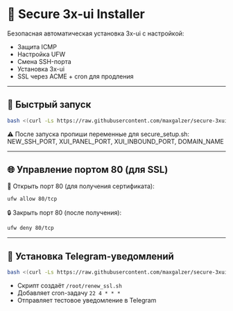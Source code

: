 # 🔐 Secure 3x-ui Installer

Безопасная автоматическая установка 3x-ui с настройкой:

- Защита ICMP
- Настройка UFW
- Смена SSH-порта
- Установка 3x-ui
- SSL через ACME + cron для продления

---

## 🚀 Быстрый запуск

```bash
bash <(curl -Ls https://raw.githubusercontent.com/maxgalzer/secure-3xui-installer/main/secure_setup.sh)
```
⚠️ После запуска пропиши переменные для secure_setup.sh:
NEW_SSH_PORT, XUI_PANEL_PORT, XUI_INBOUND_PORT, DOMAIN_NAME

---

## 🌐 Управление портом 80 (для SSL)

📖 Открыть порт 80 (для получения сертификата):

```bash
ufw allow 80/tcp
```

🔒 Закрыть порт 80 (после получения):

```bash
ufw deny 80/tcp
```

---

## 🔔 Установка Telegram-уведомлений

```bash
bash <(curl -Ls https://raw.githubusercontent.com/maxgalzer/secure-3xui-installer/main/install_notifier.sh)
```

- Скрипт создаёт `/root/renew_ssl.sh`
- Добавляет cron-задачу `22 4 * * *`
- Отправляет тестовое уведомление в Telegram
